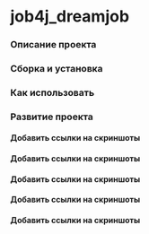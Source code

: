 # job4j_dreamjob
### Описание проекта
### Сборка и установка
### Как использовать
### Развитие проекта
#### Добавить ссылки на скриншоты 
#### Добавить ссылки на скриншоты 
#### Добавить ссылки на скриншоты 
#### Добавить ссылки на скриншоты 
#### Добавить ссылки на скриншоты 